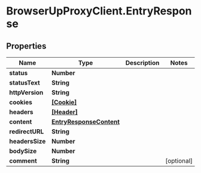 # BrowserUpProxyClient.EntryResponse

## Properties

Name | Type | Description | Notes
------------ | ------------- | ------------- | -------------
**status** | **Number** |  | 
**statusText** | **String** |  | 
**httpVersion** | **String** |  | 
**cookies** | [**[Cookie]**](Cookie.md) |  | 
**headers** | [**[Header]**](Header.md) |  | 
**content** | [**EntryResponseContent**](EntryResponseContent.md) |  | 
**redirectURL** | **String** |  | 
**headersSize** | **Number** |  | 
**bodySize** | **Number** |  | 
**comment** | **String** |  | [optional] 


